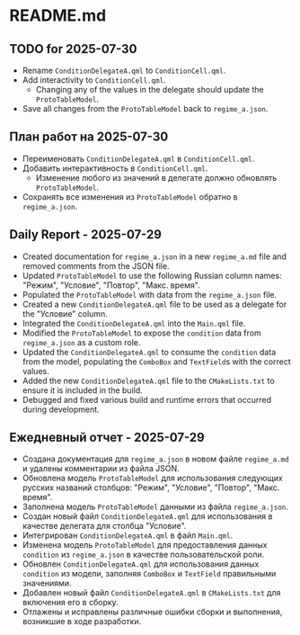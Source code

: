 # README.md

## TODO for 2025-07-30

- Rename `ConditionDelegateA.qml` to `ConditionCell.qml`.
- Add interactivity to `ConditionCell.qml`.
    - Changing any of the values in the delegate should update the `ProtoTableModel`.
- Save all changes from the `ProtoTableModel` back to `regime_a.json`.

## План работ на 2025-07-30

- Переименовать `ConditionDelegateA.qml` в `ConditionCell.qml`.
- Добавить интерактивность в `ConditionCell.qml`.
    - Изменение любого из значений в делегате должно обновлять `ProtoTableModel`.
- Сохранять все изменения из `ProtoTableModel` обратно в `regime_a.json`.

## Daily Report - 2025-07-29

- Created documentation for `regime_a.json` in a new `regime_a.md` file and removed comments from the JSON file.
- Updated `ProtoTableModel` to use the following Russian column names: "Режим", "Условие", "Повтор", "Макс. время".
- Populated the `ProtoTableModel` with data from the `regime_a.json` file.
- Created a new `ConditionDelegateA.qml` file to be used as a delegate for the "Условие" column.
- Integrated the `ConditionDelegateA.qml` into the `Main.qml` file.
- Modified the `ProtoTableModel` to expose the `condition` data from `regime_a.json` as a custom role.
- Updated the `ConditionDelegateA.qml` to consume the `condition` data from the model, populating the `ComboBox` and `TextField`s with the correct values.
- Added the new `ConditionDelegateA.qml` file to the `CMakeLists.txt` to ensure it is included in the build.
- Debugged and fixed various build and runtime errors that occurred during development.

## Ежедневный отчет - 2025-07-29

- Создана документация для `regime_a.json` в новом файле `regime_a.md` и удалены комментарии из файла JSON.
- Обновлена модель `ProtoTableModel` для использования следующих русских названий столбцов: "Режим", "Условие", "Повтор", "Макс. время".
- Заполнена модель `ProtoTableModel` данными из файла `regime_a.json`.
- Создан новый файл `ConditionDelegateA.qml` для использования в качестве делегата для столбца "Условие".
- Интегрирован `ConditionDelegateA.qml` в файл `Main.qml`.
- Изменена модель `ProtoTableModel` для предоставления данных `condition` из `regime_a.json` в качестве пользовательской роли.
- Обновлен `ConditionDelegateA.qml` для использования данных `condition` из модели, заполняя `ComboBox` и `TextField` правильными значениями.
- Добавлен новый файл `ConditionDelegateA.qml` в `CMakeLists.txt` для включения его в сборку.
- Отлажены и исправлены различные ошибки сборки и выполнения, возникшие в ходе разработки.